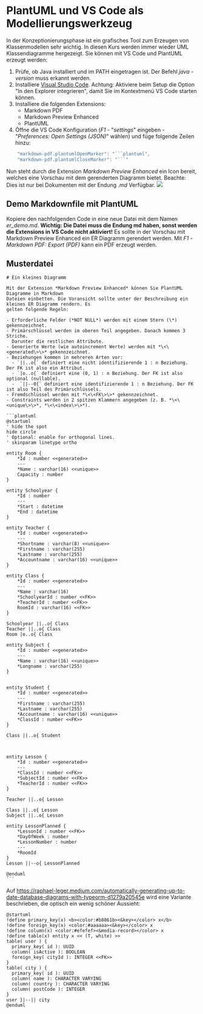 # PlantUML und VS Code als Modellierungswerkzeug

In der Konzeptionierungsphase ist ein grafisches Tool zum Erzeugen von Klassenmodellen sehr wichtig.
In diesen Kurs werden immer wieder UML Klassendiagramme hergezeigt. Sie können mit VS Code und
PlantUML erzeugt werden:

1. Prüfe, ob Java installiert und im PATH eingetragen ist. Der Befehl *java -version* muss erkannt werden.
1. Installiere [Visual Studio Code](https://code.visualstudio.com). Achtung: Aktiviere beim Setup
   die Option "In den Explorer integrieren", damit Sie im Kontextmenü VS Code starten können.
1. Installiere die folgenden Extensions:
   - Markdown PDF
   - Markdown Preview Enhanced
   - PlantUML
1. Öffne die VS Code Konfiguration (*F1* - "*settings*" eingeben - "*Preferences: Open Settings (JSON)*" wählen)
   und füge folgende Zeilen hinzu:

```javascript
    "markdown-pdf.plantumlOpenMarker": "```plantuml",
    "markdown-pdf.plantumlCloseMarker": "```"   
```

Nun steht durch die Extension *Markdown Preview Enhanced* ein Icon bereit, welches eine Vorschau mit dem gerenderten Diagramm bietet. Beachte: Dies ist nur bei Dokumenten mit der 
Endung *.md* Verfügbar.
![](preview_vscode.png)

## Demo Markdownfile mit PlantUML

Kopiere den nachfolgenden Code in eine neue Datei mit dem Namen
*er_demo.md*.
**Wichtig: Die Datei muss die Endung md haben, sonst werden die Extensions in VS Code nicht aktiviert!**
Es sollte in der Vorschau mit Markdown Preview Enhanced ein ER Diagramm gerendert werden.
Mit *F1* - *Markdown PDF: Export (PDF)* kann ein PDF erzeugt werden.

## Musterdatei

````text
# Ein kleines Diagramm

Mit der Extension *Markdown Preview Enhanced* können Sie PlantUML Diagramme in Markdown
Dateien einbetten. Die Voransicht sollte unter der Beschreibung ein kleines ER Diagramm rendern. Es
gelten folgende Regeln:

- Erforderliche Felder (*NOT NULL*) werden mit einem Stern (\*) gekennzeichnet.
- Primärschlüssel werden im oberen Teil angegeben. Danach kommen 3 Striche.
  Darunter die restlichen Attribute.
- Generierte Werte (wie autoincrement Werte) werden mit *\<\<generated\>\>* gekennzeichnet.
- Beziehungen kommen in mehreren Arten vor:
  - `||..o{` definiert eine nicht identifizierende 1 : n Beziehung. Der FK ist also ein Attribut.
  - `|o..o{` definiert eine (0, 1) : n Beziehung. Der FK ist also optional (nullable).
  -  `||--0{` definiert eine identifizierende 1 : n Beziehung. Der FK ist also Teil des Primärschlüssels.
- Fremdschlüssel werden mit *\<\<FK\>\>* gekennzeichnet.
- Constraints werden in 2 spitzen Klammern angegeben (z. B. *\<\<unique\>\>*, *\<\<index\>\>*).

```plantuml
@startuml
' hide the spot
hide circle
' Optional: enable for orthogonal lines.
' skinparam linetype ortho

entity Room {
    *Id : number <<generated>>
    ---
    *Name : varchar(16) <<unique>>
    Capacity : number
}

entity Schoolyear {
    *Id : number
    ---
    *Start : datetime
    *End : datetime
}

entity Teacher {
    *Id : number <<generated>>
    ---
    *Shortname : varchar(8) <<unique>>
    *Firstname : varchar(255)
    *Lastname : varchar(255)
    *Accountname : varchar(16) <<unique>>
}

entity Class {
    *Id : number <<generated>>
    ---
    *Name : varchar(16)
    *SchoolyearId : number <<FK>>
    *TeacherId : number <<FK>>
    RoomId : varchar(16) <<FK>>
}

Schoolyear ||..o{ Class
Teacher ||..o{ Class
Room |o..o{ Class

entity Subject {
    *Id : number <<generated>>
    ---
    *Name : varchar(16) <<unique>>
    *Longname : varchar(255)
}


entity Student {
    *Id : number <<generated>>
    ---
    *Firstname : varchar(255)
    *Lastname : varchar(255)
    *Accountname : varchar(16) <<unique>>
    *ClassId : number <<FK>>
}

Class ||..o{ Student



entity Lesson {
    *Id : number <<generated>>
    ---
    *ClassId : number <<FK>>
    *SubjectId : number <<FK>>
    *TeacherId : number <<FK>>
}

Teacher ||..o{ Lesson

Class ||..o{ Lesson
Subject ||..o{ Lesson

entity LessonPlanned {
    *LessonId : number <<FK>>
    *DayOfWeek : number
    *LessonNumber : number
    ---
    *RoomId
}
Lesson ||--o{ LessonPlanned

@enduml
```
````

Auf https://raphael-leger.medium.com/automatically-generating-up-to-date-database-diagrams-with-typeorm-d1279a20545e
wird eine Variante beschrieben, die optisch ein wenig schöner Aussieht:

```
@startuml
!define primary_key(x) <b><color:#b8861b><&key></color> x</b>
!define foreign_key(x) <color:#aaaaaa><&key></color> x
!define column(x) <color:#efefef><&media-record></color> x
!define table(x) entity x << (T, white) >>
table( user ) {
  primary_key( id ): UUID 
  column( isActive ): BOOLEAN 
  foreign_key( cityId ): INTEGER <<FK>>
}
table( city ) {
  primary_key( id ): UUID 
  column( name ): CHARACTER VARYING 
  column( country ): CHARACTER VARYING
  column( postCode ): INTEGER
}
user }|--|| city
@enduml
```